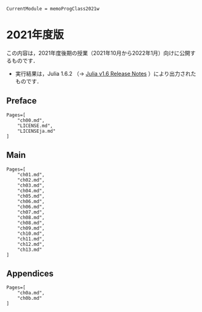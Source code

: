 ```@meta
CurrentModule = memoProgClass2021w
```
# 2021年度版

この内容は，2021年度後期の授業（2021年10月から2022年1月）向けに公開するものです．
- 実行結果は，Julia 1.6.2 （→ [Julia v1.6 Release Notes](https://docs.julialang.org/en/v1/NEWS/#Julia-v1.6-Release-Notes) ）により出力されたものです．

## Preface

```@contents
Pages=[
	"ch00.md",
	"LICENSE.md",
	"LICENSEja.md"
]
```

## Main

```@contents
Pages=[
	"ch01.md",
	"ch02.md",
	"ch03.md",
	"ch04.md",
	"ch05.md",
	"ch06.md",
	"ch06.md",
	"ch07.md",
	"ch08.md",
	"ch08.md",
	"ch09.md",
	"ch10.md",
	"ch11.md",
	"ch12.md",
	"ch13.md"
]
```

## Appendices

```@contents
Pages=[
	"ch0a.md",
	"ch0b.md"
]
```
